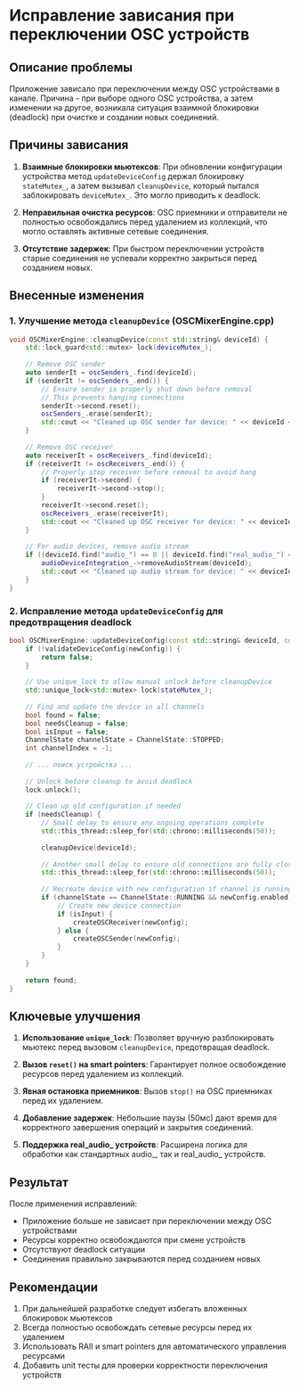 # Исправление зависания при переключении OSC устройств

## Описание проблемы

Приложение зависало при переключении между OSC устройствами в канале. Причина - при выборе одного OSC устройства, а затем изменении на другое, возникала ситуация взаимной блокировки (deadlock) при очистке и создании новых соединений.

## Причины зависания

1. **Взаимные блокировки мьютексов**: При обновлении конфигурации устройства метод `updateDeviceConfig` держал блокировку `stateMutex_`, а затем вызывал `cleanupDevice`, который пытался заблокировать `deviceMutex_`. Это могло приводить к deadlock.

2. **Неправильная очистка ресурсов**: OSC приемники и отправители не полностью освобождались перед удалением из коллекций, что могло оставлять активные сетевые соединения.

3. **Отсутствие задержек**: При быстром переключении устройств старые соединения не успевали корректно закрыться перед созданием новых.

## Внесенные изменения

### 1. Улучшение метода `cleanupDevice` (OSCMixerEngine.cpp)

```cpp
void OSCMixerEngine::cleanupDevice(const std::string& deviceId) {
    std::lock_guard<std::mutex> lock(deviceMutex_);
    
    // Remove OSC sender
    auto senderIt = oscSenders_.find(deviceId);
    if (senderIt != oscSenders_.end()) {
        // Ensure sender is properly shut down before removal
        // This prevents hanging connections
        senderIt->second.reset();
        oscSenders_.erase(senderIt);
        std::cout << "Cleaned up OSC sender for device: " << deviceId << std::endl;
    }
    
    // Remove OSC receiver
    auto receiverIt = oscReceivers_.find(deviceId);
    if (receiverIt != oscReceivers_.end()) {
        // Properly stop receiver before removal to avoid hang
        if (receiverIt->second) {
            receiverIt->second->stop();
        }
        receiverIt->second.reset();
        oscReceivers_.erase(receiverIt);
        std::cout << "Cleaned up OSC receiver for device: " << deviceId << std::endl;
    }
    
    // For audio devices, remove audio stream
    if ((deviceId.find("audio_") == 0 || deviceId.find("real_audio_") == 0) && audioDeviceIntegration_) {
        audioDeviceIntegration_->removeAudioStream(deviceId);
        std::cout << "Cleaned up audio stream for device: " << deviceId << std::endl;
    }
}
```

### 2. Исправление метода `updateDeviceConfig` для предотвращения deadlock

```cpp
bool OSCMixerEngine::updateDeviceConfig(const std::string& deviceId, const OSCDeviceConfig& newConfig) {
    if (!validateDeviceConfig(newConfig)) {
        return false;
    }
    
    // Use unique_lock to allow manual unlock before cleanupDevice
    std::unique_lock<std::mutex> lock(stateMutex_);
    
    // Find and update the device in all channels
    bool found = false;
    bool needsCleanup = false;
    bool isInput = false;
    ChannelState channelState = ChannelState::STOPPED;
    int channelIndex = -1;
    
    // ... поиск устройства ...
    
    // Unlock before cleanup to avoid deadlock
    lock.unlock();
    
    // Clean up old configuration if needed
    if (needsCleanup) {
        // Small delay to ensure any ongoing operations complete
        std::this_thread::sleep_for(std::chrono::milliseconds(50));
        
        cleanupDevice(deviceId);
        
        // Another small delay to ensure old connections are fully closed
        std::this_thread::sleep_for(std::chrono::milliseconds(50));
        
        // Recreate device with new configuration if channel is running
        if (channelState == ChannelState::RUNNING && newConfig.enabled) {
            // Create new device connection
            if (isInput) {
                createOSCReceiver(newConfig);
            } else {
                createOSCSender(newConfig);
            }
        }
    }
    
    return found;
}
```

## Ключевые улучшения

1. **Использование `unique_lock`**: Позволяет вручную разблокировать мьютекс перед вызовом `cleanupDevice`, предотвращая deadlock.

2. **Вызов `reset()` на smart pointers**: Гарантирует полное освобождение ресурсов перед удалением из коллекций.

3. **Явная остановка приемников**: Вызов `stop()` на OSC приемниках перед их удалением.

4. **Добавление задержек**: Небольшие паузы (50мс) дают время для корректного завершения операций и закрытия соединений.

5. **Поддержка real_audio_ устройств**: Расширена логика для обработки как стандартных audio_, так и real_audio_ устройств.

## Результат

После применения исправлений:
- Приложение больше не зависает при переключении между OSC устройствами
- Ресурсы корректно освобождаются при смене устройств
- Отсутствуют deadlock ситуации
- Соединения правильно закрываются перед созданием новых

## Рекомендации

1. При дальнейшей разработке следует избегать вложенных блокировок мьютексов
2. Всегда полностью освобождать сетевые ресурсы перед их удалением
3. Использовать RAII и smart pointers для автоматического управления ресурсами
4. Добавить unit тесты для проверки корректности переключения устройств
